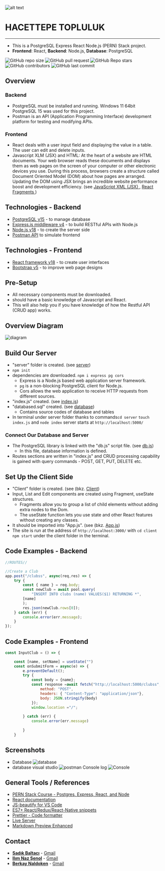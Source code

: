 ![alt text](https://www.freelogovectors.net/wp-content/uploads/2020/07/hacettepe-universitesi-logo-768x178.png)
# HACETTEPE TOPLULUK
---

- This is a PostgreSQL Express React Node.js (PERN) Stack project.
- **Frontend**: React, **Backend**: Node.js, **Database**: PostgreSQL

![GitHub repo size](https://img.shields.io/github/repo-size/Berke0609/Topluluk?style=plastic)
![GitHub pull request](https://img.shields.io/github/issues-pr/Berke0609/Topluluk?style=plastic)
![GitHub Repo stars](https://img.shields.io/github/stars/Berke0609/Topluluk?style=plastic)
![GitHub contributors](https://img.shields.io/github/contributors/Berke0609/Topluluk?style=plastic)
![GitHub last commit](https://img.shields.io/github/last-commit/Berke0609/Topluluk?style=plastic)


## Overview

### Backend
* PostgreSQL must be installed and running. Windows 11 64bit PostgreSQL 15 was used for this project.
* Postman is an API (Application Programming Interface) development platform for testing and modifying APIs.

### Frontend

* React deals with a user input field and displaying the value in a table. The user can edit and delete inputs.
* Javascript XLM (JSX) and HTML: At the heart of a website are HTML documents. Your web browser reads these documents and displays them as web pages on the screen of your computer or other electronic devices you use. During this process, browsers create a structure called Document Oriented Model (DOM) about how pages are arranged. Updating the DOM using JSX brings an incredible website performance boost and development efficiency.
(see <a href="https://reactjs.org/docs/introducing-jsx.html" target="_blank"> JavaScript XML (JSX) </a>, <a href="https://reactjs.org/docs/fragments.html" target="_blank"> React Fragments </a>)

## Technologies - Backend

* <a href="https://www.postgresql.org/" target="_blank">PostgreSQL v15</a> - to manage database
* <a href="https://expressjs.com/" target="_blank">Express.js middleware v4</a> - to build RESTful APIs with Node.js
* <a href="https://nodejs.org/en/" target="_blank">Node.js v18</a> - to create the server side
* <a href="https://www.postman.com/" target="_blank">Postman API</a>  to simulate frontend

## Technologies - Frontend

* <a href="https://reactjs.org/" target="_blank">React framework v18</a> - to create user interfaces
* <a href="https://getbootstrap.com/" target="_blank">Bootstrap v5</a> - to improve web page designs

## Pre-Setup

* All necessary components must be downloaded.
* should have a basic knowledge of Javascript and React.
* This will also help you if you have knowledge of how the Restful API (CRUD app) works.

## Overview Diagram

![diagram](/docs/pern_stack_diagramv2.drawio.png)

## Build Our Server

* "server" folder is created. (see [server](/server))
* `npm init`
* dependencies are downloaded.  `npm i express pg cors`
    * Express is a Node.js based web application server framework.
    * `pg` is a non-blocking PostgreSQL client for Node.js.
    * Cors allows the web application to receive HTTP requests from different sources.
* "index.js" created. (see [index.js](/server/index.js))
* "databased.sql" created. (see [database](/server/database.sql))
    * Contains source codes of database and tables
* In terminal under server folder thanks to commands`cd server` `touch index.js` and `node index`  server starts at `http://localhost:5000/`

### Connect Our Database and Server

* The PostgreSQL library is linked with the "db.js" script file. (see [db.js](/server/db.js))
    * In this file, database information is defined.
* Routes sections are written in "index.js" and CRUD processing capability is gained with query commands - POST, GET, PUT, DELETE etc.

## Set Up the Client Side

* "Client" folder is created. (see (bkz. [Client](/client))
* Input, List and Edit components are created using Fragment, useState structures.
    * Fragments allow you to group a list of child elements without adding extra nodes to the Dom.
    * The useState function lets you use state and other React features without creating any classes.
* It should be imported into "App.js". (see (bkz. [App.js](/client/src/App.js))
* The site is run at the address of `http://localhost:3000/` with `cd client` `npm start` under the client folder in the terminal.

## Code Examples - Backend

```javascript
//ROUTES//

//Create a Club
app.post("/clubss", async(req,res) => {
    try {
        const { name } = req.body;
        const newClub = await pool.query(
            "INSERT INTO clubs (name) VALUES($1) RETURNING *",
        [name]
        );
        res.json(newClub.rows[0]);
    } catch (err) {
        console.error(err.message);
    }
});
```

## Code Examples - Frontend 

```javascript
const InputClub = () => {

    const [name, setName] = useState("")
    const onSubmitForm = async(e) => {
        e.preventDefault();
        try {
            const body = {name};
            const response =await fetch("http://localhost:5000/clubss", {
                method: "POST",
                headers: { "Content-Type": "application/json"},
                body: JSON.stringify(body)
            });
            window.location ="/";
            
        } catch (err) {
            console.error(err.message)
            
        }
    }
```

## Screenshots

* Database
![database](\docs\database.png)
* database visual studio
![postman](\docs\Adsız.png)
Console log
![Console](/docs/Final.png)

## General Tools / References

* <a href="https://www.youtube.com/watch?v=ldYcgPKEZC8" target="_blank">PERN Stack Course - Postgres, Express, React, and Node</a>
* <a href="https://reactjs.org/docs/getting-started.html" target="_blank">React documentation</a>
* <a href="https://marketplace.visualstudio.com/items?itemName=HookyQR.beautify" target="_blank">JS-beautify for VS Code</a>
* <a href="https://marketplace.visualstudio.com/items?itemName=dsznajder.es7-react-js-snippets" target="_blank">ES7+ React/Redux/React-Native snippets</a>
* <a href="https://marketplace.visualstudio.com/items?itemName=esbenp.prettier-vscode" target="_blank">Prettier - Code formatter</a>
* <a href="https://marketplace.visualstudio.com/items?itemName=ritwickdey.LiveServer" target="_blank">Live Server</a>
* <a href="https://marketplace.visualstudio.com/items?itemName=shd101wyy.markdown-preview-enhanced" target="_blank">Markdown Preview Enhanced</a>

## Contact

* <a href="https://https://github.com/sadoKIST0" target="_blank">**Sadık Baltacı**</a> - [Gmail](mailto:s.baltaci05@gmail.com)
* <a href="https://https://github.com/nazsenoll" target="_blank">**Ilım Naz Şenol**</a> - [Gmail](mailto:ilimnaz10@gmail.com )
* <a href="https://https://github.com/Berkaynal" target="_blank">**Berkay Naldoken**</a> - [Gmail](mailto:berkaynaldoken1@hotmail.com)
